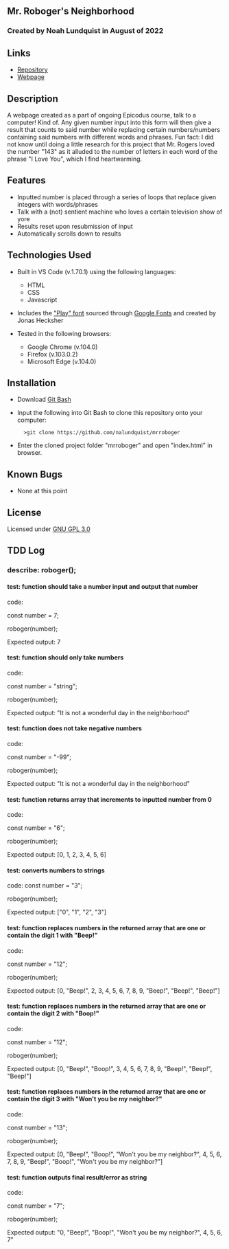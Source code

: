 ## Mr. Roboger's Neighborhood

### Created by Noah Lundquist in August of 2022

## Links

* [Repository](https://github.com/nalundquist/mrroboger)
* [Webpage](https://nalundquist.github.io/mrroboger)

## Description

A webpage created as a part of ongoing Epicodus course, talk to a computer!  Kind of.  Any given number input into this form will then give a result that counts to said number while replacing certain numbers/numbers containing said numbers with different words and phrases.  Fun fact: I did not know until doing a little research for this project that Mr. Rogers loved the number "143" as it alluded to the number of letters in each word of the phrase "I Love You", which I find heartwarming.  

## Features

* Inputted number is placed through a series of loops that replace given integers with words/phrases
* Talk with a (not) sentient machine who loves a certain television show of yore
* Results reset upon resubmission of input
* Automatically scrolls down to results

## Technologies Used

* Built in VS Code (v.1.70.1) using the following languages:
	* HTML
	* CSS
	* Javascript

* Includes the ["Play" font](https://fonts.google.com/specimen/Play) sourced through [Google Fonts](https://fonts.google.com) and created by Jonas Hecksher

* Tested in the following browsers:
	* Google Chrome (v.104.0)
	* Firefox (v.103.0.2)
	* Microsoft Edge (v.104.0)

## Installation

* Download [Git Bash](https://git-scm.com/downloads)
* Input the following into Git Bash to clone this repository onto your computer:

		>git clone https://github.com/nalundquist/mrroboger

* Enter the cloned project folder "mrroboger" and open "index.html" in browser.

## Known Bugs

* None at this point

## License

Licensed under [GNU GPL 3.0](https://www.gnu.org/licenses/gpl-3.0.en.html)

## TDD Log

### describe: roboger();


#### test: function should take a number input and output that number

code: 

const number = 7;

roboger(number);

Expected output: 7

#### test: function should only take numbers

code:

const number = "string";

roboger(number);

Expected output: "It is not a wonderful day in the neighborhood"

#### test: function does not take negative numbers

code:

const number = "-99";

roboger(number);

Expected output: "It is not a wonderful day in the neighborhood"

#### test: function returns array that increments to inputted number from 0

code:

const number = "6";

roboger(number);

Expected output: [0, 1, 2, 3, 4, 5, 6]

#### test: converts numbers to strings

code: const number = "3";

roboger(number);

Expected output: ["0", "1", "2", "3"]

#### test: function replaces numbers in the returned array that are one or contain the digit 1 with "Beep!"

code:

const number = "12";

roboger(number);

Expected output: [0, "Beep!", 2, 3, 4, 5, 6, 7, 8, 9, "Beep!", "Beep!", "Beep!"]

#### test: function replaces numbers in the returned array that are one or contain the digit 2 with "Boop!"

code:

const number = "12";

roboger(number);

Expected output: [0, "Beep!", "Boop!", 3, 4, 5, 6, 7, 8, 9, "Beep!", "Beep!", "Beep!"]

#### test: function replaces numbers in the returned array that are one or contain the digit 3 with "Won't you be my neighbor?"

code:

const number = "13";

roboger(number);

Expected output: [0, "Beep!", "Boop!", "Won't you be my neighbor?", 4, 5, 6, 7, 8, 9, "Beep!", "Boop!", "Won't you be my neighbor?"]

#### test: function outputs final result/error as string

code: 

const number = "7";

roboger(number);

Expected output: "0, "Beep!", "Boop!", "Won't you be my neighbor?", 4, 5, 6, 7"

